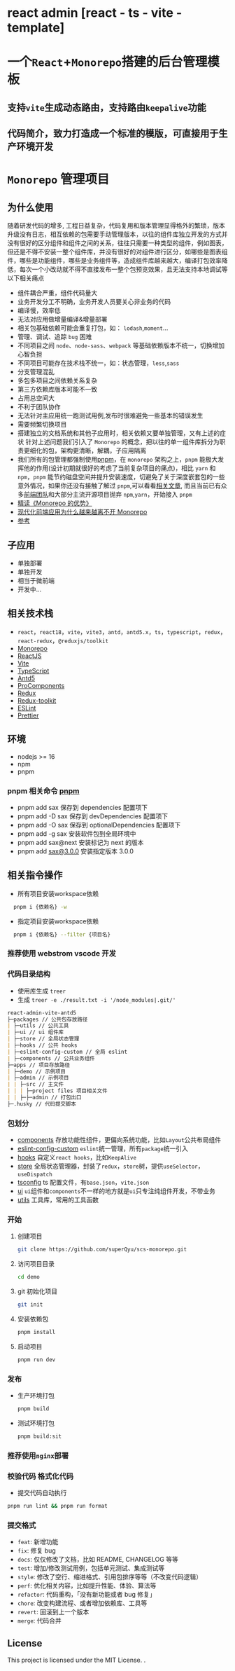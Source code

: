 # react admin [react - ts - vite - template]

# 一个`React`+`Monorepo`搭建的后台管理模板

## 支持`vite`生成动态路由，支持路由`keepalive`功能

## 代码简介，致力打造成一个标准的模版，可直接用于生产环境开发

# `Monorepo` 管理项目

## 为什么使用

随着研发代码的增多, 工程日益复杂，代码复用和版本管理显得格外的繁琐，版本升级没有日志，相互依赖的包需要手动管理版本，以往的组件库独立开发的方式并没有很好的区分组件和组件之间的关系，往往只需要一种类型的组件，例如图表，但还是不得不安装一整个组件库，并没有很好的对组件进行区分，如哪些是图表组件，哪些是功能组件，哪些是业务组件等，造成组件库越来越大，编译打包效率降低，每次一个小改动就不得不直接发布一整个包预览效果，且无法支持本地调试等以下相关痛点

- 组件耦合严重，组件代码量大
- 业务开发分工不明确，业务开发人员要关心非业务的代码
- 编译慢，效率低
- 无法对应用做增量编译&增量部署
- 相关包基础依赖可能会重复打包，如： `lodash`,`moment`...
- 管理、调试、追踪 `bug` 困难
- 不同项目之间 `node`、`node-sass`、`webpack` 等基础依赖版本不统一，切换增加心智负担
- 不同项目可能存在技术栈不统一，如：状态管理，`less`,`sass`
- 分支管理混乱
- 多包多项目之间依赖关系复杂
- 第三方依赖库版本可能不一致
- 占用总空间大
- 不利于团队协作
- 无法针对主应用统一跑测试用例,发布时很难避免一些基本的错误发生
- 需要频繁切换项目
- 搭建独立的文档系统和其他子应用时，相关依赖又要单独管理，又有上述的症状
  针对上述问题我们引入了 `Monorepo` 的概念，把以往的单一组件库拆分为职责更细化的包，架构更清晰，解耦，子应用隔离
- 我们所有的包管理都强制使用[pnpm](https://pnpm.io/zh/motivation)，在 `monorepo` 架构之上，`pnpm` 能极大发挥他的作用(设计初期就很好的考虑了当前复杂项目的痛点)，相比 `yarn` 和 `npm`，`pnpm` 能节约磁盘空间并提升安装速度，切避免了关于深度嵌套包的一些意外情况，如果你还没有接触了解过 `pnpm`,可以看看[相关文章](https://zhuanlan.zhihu.com/p/377593512), 而且当前已有众多[前端团队](https://pnpm.io/zh/users)和大部分主流开源项目抛弃 `npm`,`yarn`，开始接入 `pnpm`
- [精读《Monorepo 的优势》](https://zhuanlan.zhihu.com/p/65533186)
- [现代化前端应用为什么越来越离不开 Monorepo](https://juejin.cn/post/6944877410827370504)
- [参考](https://turbo.build/repo/docs/core-concepts/monorepos)

## 子应用

- 单独部署
- 单独开发
- 相当于微前端
- 开发中...

## 相关技术栈

- `react`，`react18`，`vite`，`vite3`，`antd`，`antd5.x`，`ts`，`typescript`，`redux`，`react-redux`，`@reduxjs/toolkit`
- [Monorepo](https://turbo.build/repo/docs)
- [ReactJS](https://reactjs.org)
- [Vite](https://vitejs.dev)
- [TypeScript](https://www.typescriptlang.org)
- [Antd5](https://ant.design)
- [ProComponents](https://procomponents.ant.design)
- [Redux](https://react-redux.js.org)
- [Redux-toolkit](https://redux-toolkit.js.org)
- [ESLint](https://eslint.org)
- [Prettier](https://prettier.io)

## 环境

- nodejs >= 16
- npm
- pnpm

### pnpm 相关命令 [pnpm](https://www.pnpm.cn/cli/add)

- pnpm add sax 保存到 dependencies 配置项下
- pnpm add -D sax 保存到 devDependencies 配置项下
- pnpm add -O sax 保存到 optionalDependencies 配置项下
- pnpm add -g sax 安装软件包到全局环境中
- pnpm add sax@next 安装标记为 next 的版本
- pnpm add sax@3.0.0 安装指定版本 3.0.0

## 相关指令操作

- 所有项目安装workspace依赖
  
```bash
  pnpm i {依赖名} -w
```
- 指定项目安装workspace依赖
  
```bash
  pnpm i {依赖名} --filter {项目名}
```

### 推荐使用 webstrom vscode 开发

### 代码目录结构

- 使用库生成 `treer`
- 生成 `treer -e ./result.txt -i '/node_modules|.git/'`

```markdown
react-admin-vite-antd5
├─packages // 公共包存放路径
| ├─utils // 公共工具
| ├─ui // ui 组件库
| ├─store // 全局状态管理
| ├─hooks // 公共 hooks
| ├─eslint-config-custom // 全局 eslint
| ├─components // 公共业务组件
├─apps // 项目存放路径
| ├─demo // 示例项目
| ├─admin // 示例项目
| | ├─src // 主文件
| | | ├─project files 项目相关文件
| | ├─├─admin // 打包出口
├─.husky // 代码提交脚本
```

### 包划分

- [components](components) 存放功能性组件，更偏向系统功能，比如`Layout`公共布局组件
- [eslint-config-custom](eslint-config-custom) `eslint`统一管理，所有`package`统一引入
- [hooks](hooks) 自定义`react hooks`，比如`KeepAlive`
- [store](store) 全局状态管理器，封装了`redux`，`store`树，提供`useSelector`，`useDispatch`
- [tsconfig](tsconfig) ts 配置文件，有`base.json`，`vite.json`
- [ui](ui) `ui`组件和`components`不一样的地方就是`ui`只专注纯组件开发，不带业务
- [utils](utils) 工具库，常用的工具函数

### 开始

1. 创建项目
   ```bash
   git clone https://github.com/superQyu/scs-monorepo.git
   ```
2. 访问项目目录
   ```bash
   cd demo
   ```
3. git 初始化项目
   ```bash
   git init
   ```
4. 安装依赖包
   ```bash
   pnpm install
   ```
5. 启动项目
   ```bash
   pnpm run dev
   ```

### 发布

- 生产环境打包
  ```bash
  pnpm build
  ```
- 测试环境打包
  ```bash
  pnpm build:sit
  ```

### 推荐使用`nginx`部署


### 校验代码 格式化代码

- 提交代码自动执行

```bash
pnpm run lint && pnpm run format
```

### 提交格式

- `feat`: 新增功能
- `fix`: 修复 bug
- `docs`: 仅仅修改了文档，比如 README, CHANGELOG 等等
- `test`: 增加/修改测试用例，包括单元测试、集成测试等
- `style`: 修改了空行、缩进格式、引用包排序等等（不改变代码逻辑）
- `perf`: 优化相关内容，比如提升性能、体验、算法等
- `refactor`: 代码重构，「没有新功能或者 bug 修复」
- `chore`: 改变构建流程、或者增加依赖库、工具等
- `revert`: 回滚到上一个版本
- `merge`: 代码合并

## License

This project is licensed under the MIT License. .

